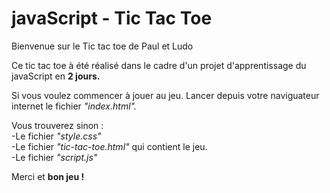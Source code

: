 # javaScript - Tic Tac Toe
Bienvenue sur le Tic tac toe de Paul et Ludo 

Ce tic tac toe à été réalisé dans le cadre d'un projet d'apprentissage du javaScript en <strong>2 jours.</strong>

Si vous voulez commencer à jouer au jeu. Lancer depuis votre naviguateur internet le fichier <em>"index.html".</em>

Vous trouverez sinon :
<br/>
-Le fichier <em>"style.css"</em>
<br/>
-Le fichier <em>"tic-tac-toe.html"</em> qui contient le jeu.
<br/>
-Le fichier <em>"script.js"</em> 
<br/>

Merci et <strong>bon jeu !</strong>

